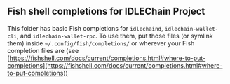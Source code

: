 ## Fish shell completions for IDLEChain Project
This folder has basic Fish completions for `idlechaind`, `idlechain-wallet-cli`, and `idlechain-wallet-rpc`. To use them, put those files (or symlink them) inside `~/.config/fish/completions/` or wherever your Fish completion files are (see [https://fishshell.com/docs/current/completions.html#where-to-put-completions](https://fishshell.com/docs/current/completions.html#where-to-put-completions))

